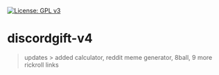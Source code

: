 [![License: GPL v3](https://img.shields.io/badge/License-GPL%20v3-blue.svg)](https://www.gnu.org/licenses/gpl-3.0)
# discordgift-v4
> updates > added calculator, reddit meme generator, 8ball, 9 more rickroll links
